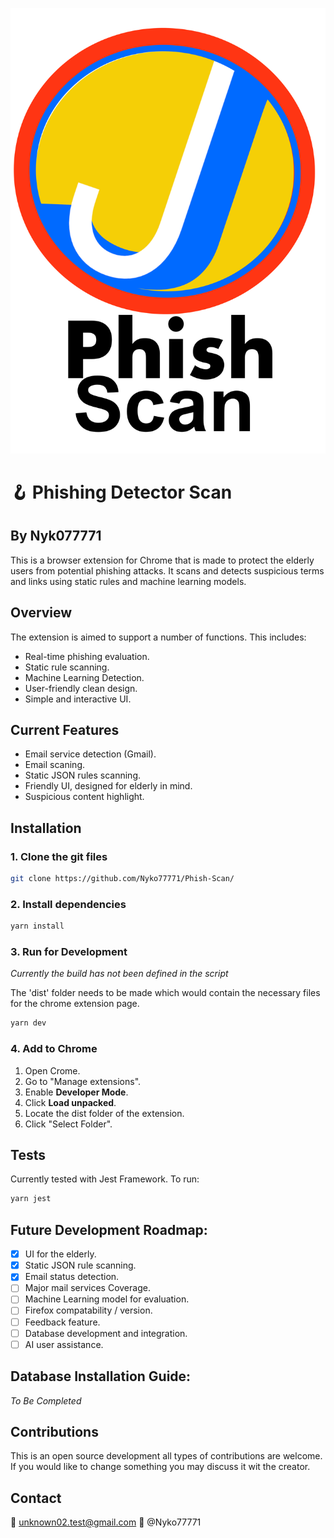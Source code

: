 ![Extension Logo Screenshot](src/assets/icon.png)


# :hook: Phishing Detector Scan


## By Nyk077771

This is a browser extension for Chrome that is made to protect the elderly users from potential phishing attacks. It scans and detects suspicious terms and links using static rules and machine learning models.

## Overview

The extension is aimed to support a number of functions. This includes:

- Real-time phishing evaluation.
- Static rule scanning.
- Machine Learning Detection.
- User-friendly clean design.
- Simple and interactive UI.

## Current Features

- Email service detection (Gmail).
- Email scaning.
- Static JSON rules scanning.
- Friendly UI, designed for elderly in mind.
- Suspicious content highlight.

## Installation

### 1. Clone the git files

```bash
git clone https://github.com/Nyko77771/Phish-Scan/
```

### 2. Install dependencies

```bash
yarn install
```

### 3. Run for Development

_Currently the build has not been defined in the script_

The 'dist' folder needs to be made which would contain the necessary files for the chrome extension page.

```bash
yarn dev
```

### 4. Add to Chrome

1. Open Crome.
2. Go to "Manage extensions".
3. Enable **Developer Mode**.
4. Click **Load unpacked**.
5. Locate the dist folder of the extension.
6. Click "Select Folder".

## Tests

Currently tested with Jest Framework. To run:

```bash
yarn jest
```

## Future Development Roadmap:

- [x] UI for the elderly.
- [x] Static JSON rule scanning.
- [x] Email status detection.
- [ ] Major mail services Coverage.
- [ ] Machine Learning model for evaluation.
- [ ] Firefox compatability / version.
- [ ] Feedback feature.
- [ ] Database development and integration.
- [ ] AI user assistance.

## Database Installation Guide:

_To Be Completed_

## Contributions

This is an open source development all types of contributions are welcome. If you would like to change something you may discuss it wit the creator.

## Contact

:email: unknown02.test@gmail.com
:link: @Nyko77771

